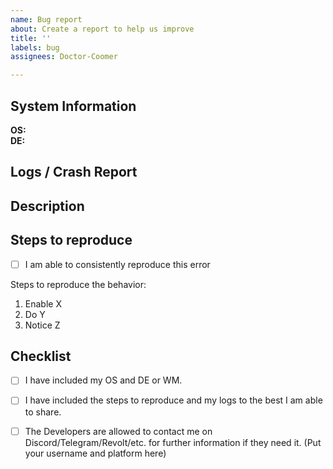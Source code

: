 ```yaml
---
name: Bug report
about: Create a report to help us improve
title: ''
labels: bug
assignees: Doctor-Coomer

---
```


## System Information
**OS:**  
**DE:**  

## Logs / Crash Report  
<!-- E. g. copy and paste the output from your terminal. -->
<!-- You can delete this line if you don't have any logs or crash reports to give. -->

## Description  
<!-- Please provide a clear and concise description of what the bug is. -->

## Steps to reproduce  
- [ ] I am able to consistently reproduce this error
<!-- If you can consistently get this error, let us know how! If we can reproduce it, we can fix it. If we can't, then we're just shooting in the dark on whether or not we've fixed it! -->

Steps to reproduce the behavior:  
<!-- Example only, please delete these steps and enter your own. -->
1. Enable X
2. Do Y
3. Notice Z

## Checklist  
- [ ] I have included my OS and DE or WM.
- [ ] I have included the steps to reproduce and my logs to the best I am able to share.
- [ ] The Developers are allowed to contact me on Discord/Telegram/Revolt/etc. for further information if they need it. (Put your username and platform here)
  
